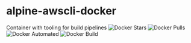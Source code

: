 # alpine-awscli-docker

Container with tooling for build pipelines ![Docker Stars](https://img.shields.io/docker/stars/xhochn/alpine-awscli-docker.svg) ![Docker Pulls](https://img.shields.io/docker/pulls/xhochn/alpine-awscli-docker.svg) ![Docker Automated](https://img.shields.io/docker/automated/xhochn/alpine-awscli-docker.svg?maxAge=2592000) ![Docker Build](https://img.shields.io/docker/build/xhochn/alpine-awscli-docker.svg)
